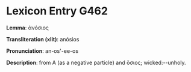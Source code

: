 # Lexicon Entry G462

**Lemma**: ἀνόσιος

**Transliteration (xlit)**: anósios

**Pronunciation**: an-os'-ee-os

**Description**:
from Α (as a negative particle) and ὅσιος; wicked:--unholy.
